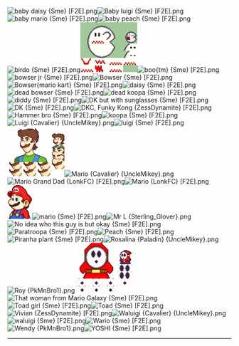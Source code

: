 ![baby daisy {Sme} [F2E].png](https://raw.githubusercontent.com/Klokinator/FE-Repo/main/Portrait%20Repository/Non-FE%20Properties/Super%20Mario%20Bros/baby%20daisy%20%7BSme%7D%20%5BF2E%5D.png "baby daisy {Sme} [F2E].png")![Baby luigi {Sme} [F2E].png](https://raw.githubusercontent.com/Klokinator/FE-Repo/main/Portrait%20Repository/Non-FE%20Properties/Super%20Mario%20Bros/Baby%20luigi%20%7BSme%7D%20%5BF2E%5D.png "Baby luigi {Sme} [F2E].png")![baby mario {Sme} [F2E].png](https://raw.githubusercontent.com/Klokinator/FE-Repo/main/Portrait%20Repository/Non-FE%20Properties/Super%20Mario%20Bros/baby%20mario%20%7BSme%7D%20%5BF2E%5D.png "baby mario {Sme} [F2E].png")![baby peach {Sme} [F2E].png](https://raw.githubusercontent.com/Klokinator/FE-Repo/main/Portrait%20Repository/Non-FE%20Properties/Super%20Mario%20Bros/baby%20peach%20%7BSme%7D%20%5BF2E%5D.png "baby peach {Sme} [F2E].png")![birdo {Sme} [F2E].png](https://raw.githubusercontent.com/Klokinator/FE-Repo/main/Portrait%20Repository/Non-FE%20Properties/Super%20Mario%20Bros/birdo%20%7BSme%7D%20%5BF2E%5D.png "birdo {Sme} [F2E].png")![Boo {Mexicancactus2911}.png](https://raw.githubusercontent.com/Klokinator/FE-Repo/main/Portrait%20Repository/Non-FE%20Properties/Super%20Mario%20Bros/Boo%20%7BMexicancactus2911%7D.png "Boo {Mexicancactus2911}.png")![boo{tm} {Sme} [F2E].png](https://raw.githubusercontent.com/Klokinator/FE-Repo/main/Portrait%20Repository/Non-FE%20Properties/Super%20Mario%20Bros/boo(tm)%20%7BSme%7D%20%5BF2E%5D.png "boo{tm} {Sme} [F2E].png")![bowser jr {Sme} [F2E].png](https://raw.githubusercontent.com/Klokinator/FE-Repo/main/Portrait%20Repository/Non-FE%20Properties/Super%20Mario%20Bros/bowser%20jr%20%7BSme%7D%20%5BF2E%5D.png "bowser jr {Sme} [F2E].png")![Bowser {Sme} [F2E].png](https://raw.githubusercontent.com/Klokinator/FE-Repo/main/Portrait%20Repository/Non-FE%20Properties/Super%20Mario%20Bros/Bowser%20%7BSme%7D%20%5BF2E%5D.png "Bowser {Sme} [F2E].png")![Bowser{mario kart} {Sme} [F2E].png](https://raw.githubusercontent.com/Klokinator/FE-Repo/main/Portrait%20Repository/Non-FE%20Properties/Super%20Mario%20Bros/Bowser(mario%20kart)%20%7BSme%7D%20%5BF2E%5D.png "Bowser{mario kart} {Sme} [F2E].png")![daisy {Sme} [F2E].png](https://raw.githubusercontent.com/Klokinator/FE-Repo/main/Portrait%20Repository/Non-FE%20Properties/Super%20Mario%20Bros/daisy%20%7BSme%7D%20%5BF2E%5D.png "daisy {Sme} [F2E].png")![dead bowser {Sme} [F2E].png](https://raw.githubusercontent.com/Klokinator/FE-Repo/main/Portrait%20Repository/Non-FE%20Properties/Super%20Mario%20Bros/dead%20bowser%20%7BSme%7D%20%5BF2E%5D.png "dead bowser {Sme} [F2E].png")![dead koopa {Sme} [F2E].png](https://raw.githubusercontent.com/Klokinator/FE-Repo/main/Portrait%20Repository/Non-FE%20Properties/Super%20Mario%20Bros/dead%20koopa%20%7BSme%7D%20%5BF2E%5D.png "dead koopa {Sme} [F2E].png")![diddy {Sme} [F2E].png](https://raw.githubusercontent.com/Klokinator/FE-Repo/main/Portrait%20Repository/Non-FE%20Properties/Super%20Mario%20Bros/diddy%20%7BSme%7D%20%5BF2E%5D.png "diddy {Sme} [F2E].png")![DK but with sunglasses {Sme} [F2E].png](https://raw.githubusercontent.com/Klokinator/FE-Repo/main/Portrait%20Repository/Non-FE%20Properties/Super%20Mario%20Bros/DK%20but%20with%20sunglasses%20%7BSme%7D%20%5BF2E%5D.png "DK but with sunglasses {Sme} [F2E].png")![DK {Sme} [F2E].png](https://raw.githubusercontent.com/Klokinator/FE-Repo/main/Portrait%20Repository/Non-FE%20Properties/Super%20Mario%20Bros/DK%20%7BSme%7D%20%5BF2E%5D.png "DK {Sme} [F2E].png")![DKC, Funky Kong {ZessDynamite} [F2E].png](https://raw.githubusercontent.com/Klokinator/FE-Repo/main/Portrait%20Repository/Non-FE%20Properties/Super%20Mario%20Bros/DKC,%20Funky%20Kong%20%7BZessDynamite%7D%20%5BF2E%5D.png "DKC, Funky Kong {ZessDynamite} [F2E].png")![Hammer bro {Sme} [F2E].png](https://raw.githubusercontent.com/Klokinator/FE-Repo/main/Portrait%20Repository/Non-FE%20Properties/Super%20Mario%20Bros/Hammer%20bro%20%7BSme%7D%20%5BF2E%5D.png "Hammer bro {Sme} [F2E].png")![koopa {Sme} [F2E].png](https://raw.githubusercontent.com/Klokinator/FE-Repo/main/Portrait%20Repository/Non-FE%20Properties/Super%20Mario%20Bros/koopa%20%7BSme%7D%20%5BF2E%5D.png "koopa {Sme} [F2E].png")![Luigi {Cavalier} {UncleMikey}.png](https://raw.githubusercontent.com/Klokinator/FE-Repo/main/Portrait%20Repository/Non-FE%20Properties/Super%20Mario%20Bros/Luigi%20(Cavalier)%20%7BUncleMikey%7D.png "Luigi {Cavalier} {UncleMikey}.png")![luigi {Sme} [F2E].png](https://raw.githubusercontent.com/Klokinator/FE-Repo/main/Portrait%20Repository/Non-FE%20Properties/Super%20Mario%20Bros/luigi%20%7BSme%7D%20%5BF2E%5D.png "luigi {Sme} [F2E].png")![Luigi {Sterling_Glover}.png](https://raw.githubusercontent.com/Klokinator/FE-Repo/main/Portrait%20Repository/Non-FE%20Properties/Super%20Mario%20Bros/Luigi%20%7BSterling_Glover%7D.png "Luigi {Sterling_Glover}.png")![Mario {Cavalier} {UncleMikey}.png](https://raw.githubusercontent.com/Klokinator/FE-Repo/main/Portrait%20Repository/Non-FE%20Properties/Super%20Mario%20Bros/Mario%20(Cavalier)%20%7BUncleMikey%7D.png "Mario {Cavalier} {UncleMikey}.png")![Mario Grand Dad {LonkFC} [F2E].png](https://raw.githubusercontent.com/Klokinator/FE-Repo/main/Portrait%20Repository/Non-FE%20Properties/Super%20Mario%20Bros/Mario%20Grand%20Dad%20%7BLonkFC%7D%20%5BF2E%5D.png "Mario Grand Dad {LonkFC} [F2E].png")![Mario {LonkFC} [F2E].png](https://raw.githubusercontent.com/Klokinator/FE-Repo/main/Portrait%20Repository/Non-FE%20Properties/Super%20Mario%20Bros/Mario%20%7BLonkFC%7D%20%5BF2E%5D.png "Mario {LonkFC} [F2E].png")![Mario {MK404}.gif](https://raw.githubusercontent.com/Klokinator/FE-Repo/main/Portrait%20Repository/Non-FE%20Properties/Super%20Mario%20Bros/Mario%20%7BMK404%7D.gif "Mario {MK404}.gif")![mario {Sme} [F2E].png](https://raw.githubusercontent.com/Klokinator/FE-Repo/main/Portrait%20Repository/Non-FE%20Properties/Super%20Mario%20Bros/mario%20%7BSme%7D%20%5BF2E%5D.png "mario {Sme} [F2E].png")![Mr L {Sterling_Glover}.png](https://raw.githubusercontent.com/Klokinator/FE-Repo/main/Portrait%20Repository/Non-FE%20Properties/Super%20Mario%20Bros/Mr%20L%20%7BSterling_Glover%7D.png "Mr L {Sterling_Glover}.png")![No idea who this guy is but okay {Sme} [F2E].png](https://raw.githubusercontent.com/Klokinator/FE-Repo/main/Portrait%20Repository/Non-FE%20Properties/Super%20Mario%20Bros/No%20idea%20who%20this%20guy%20is%20but%20okay%20%7BSme%7D%20%5BF2E%5D.png "No idea who this guy is but okay {Sme} [F2E].png")![Paratroopa {Sme} [F2E].png](https://raw.githubusercontent.com/Klokinator/FE-Repo/main/Portrait%20Repository/Non-FE%20Properties/Super%20Mario%20Bros/Paratroopa%20%7BSme%7D%20%5BF2E%5D.png "Paratroopa {Sme} [F2E].png")![Peach {Sme} [F2E].png](https://raw.githubusercontent.com/Klokinator/FE-Repo/main/Portrait%20Repository/Non-FE%20Properties/Super%20Mario%20Bros/Peach%20%7BSme%7D%20%5BF2E%5D.png "Peach {Sme} [F2E].png")![Piranha plant {Sme} [F2E].png](https://raw.githubusercontent.com/Klokinator/FE-Repo/main/Portrait%20Repository/Non-FE%20Properties/Super%20Mario%20Bros/Piranha%20plant%20%7BSme%7D%20%5BF2E%5D.png "Piranha plant {Sme} [F2E].png")![Rosalina {Paladin} {UncleMikey}.png](https://raw.githubusercontent.com/Klokinator/FE-Repo/main/Portrait%20Repository/Non-FE%20Properties/Super%20Mario%20Bros/Rosalina%20(Paladin)%20%7BUncleMikey%7D.png "Rosalina {Paladin} {UncleMikey}.png")![Roy {PkMnBro1}.png](https://raw.githubusercontent.com/Klokinator/FE-Repo/main/Portrait%20Repository/Non-FE%20Properties/Super%20Mario%20Bros/Roy%20%7BPkMnBro1%7D.png "Roy {PkMnBro1}.png")![Shy Guy {Mexicancactus2911}.png](https://raw.githubusercontent.com/Klokinator/FE-Repo/main/Portrait%20Repository/Non-FE%20Properties/Super%20Mario%20Bros/Shy%20Guy%20%7BMexicancactus2911%7D.png "Shy Guy {Mexicancactus2911}.png")![That woman from Mario Galaxy {Sme} [F2E].png](https://raw.githubusercontent.com/Klokinator/FE-Repo/main/Portrait%20Repository/Non-FE%20Properties/Super%20Mario%20Bros/That%20woman%20from%20Mario%20Galaxy%20%7BSme%7D%20%5BF2E%5D.png "That woman from Mario Galaxy {Sme} [F2E].png")![Toad girl {Sme} [F2E].png](https://raw.githubusercontent.com/Klokinator/FE-Repo/main/Portrait%20Repository/Non-FE%20Properties/Super%20Mario%20Bros/Toad%20girl%20%7BSme%7D%20%5BF2E%5D.png "Toad girl {Sme} [F2E].png")![Toad {Sme} [F2E].png](https://raw.githubusercontent.com/Klokinator/FE-Repo/main/Portrait%20Repository/Non-FE%20Properties/Super%20Mario%20Bros/Toad%20%7BSme%7D%20%5BF2E%5D.png "Toad {Sme} [F2E].png")![Vivian {ZessDynamite} [F2E].png](https://raw.githubusercontent.com/Klokinator/FE-Repo/main/Portrait%20Repository/Non-FE%20Properties/Super%20Mario%20Bros/Vivian%20%7BZessDynamite%7D%20%5BF2E%5D.png "Vivian {ZessDynamite} [F2E].png")![Waluigi {Cavalier} {UncleMikey}.png](https://raw.githubusercontent.com/Klokinator/FE-Repo/main/Portrait%20Repository/Non-FE%20Properties/Super%20Mario%20Bros/Waluigi%20(Cavalier)%20%7BUncleMikey%7D.png "Waluigi {Cavalier} {UncleMikey}.png")![waluigi {Sme} [F2E].png](https://raw.githubusercontent.com/Klokinator/FE-Repo/main/Portrait%20Repository/Non-FE%20Properties/Super%20Mario%20Bros/waluigi%20%7BSme%7D%20%5BF2E%5D.png "waluigi {Sme} [F2E].png")![Wario {Sme} [F2E].png](https://raw.githubusercontent.com/Klokinator/FE-Repo/main/Portrait%20Repository/Non-FE%20Properties/Super%20Mario%20Bros/Wario%20%7BSme%7D%20%5BF2E%5D.png "Wario {Sme} [F2E].png")![Wendy {PkMnBro1}.png](https://raw.githubusercontent.com/Klokinator/FE-Repo/main/Portrait%20Repository/Non-FE%20Properties/Super%20Mario%20Bros/Wendy%20%7BPkMnBro1%7D.png "Wendy {PkMnBro1}.png")![YOSHI {Sme} [F2E].png](https://raw.githubusercontent.com/Klokinator/FE-Repo/main/Portrait%20Repository/Non-FE%20Properties/Super%20Mario%20Bros/YOSHI%20%7BSme%7D%20%5BF2E%5D.png "YOSHI {Sme} [F2E].png")



----


